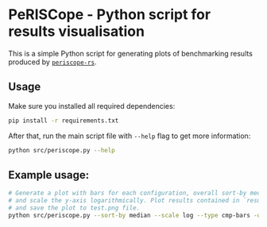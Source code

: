 # PeRISCope - Python script for results visualisation

This is a simple Python script for generating plots of benchmarking results
produced by [`periscope-rs`](../periscope-rs).

## Usage

Make sure you installed all required dependencies:

```sh
pip install -r requirements.txt
```

After that, run the main script file with `--help` flag to get more information: 

```sh
python src/periscope.py --help
```

## Example usage: 

```sh
# Generate a plot with bars for each configuration, overall sort-by median time,
# and scale the y-axis logarithmically. Plot results contained in `results_dir`
# and save the plot to test.png file.
python src/periscope.py --sort-by median --scale log --type cmp-bars -o test.png results_dir
```
